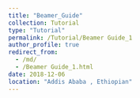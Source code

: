 ```yaml
---
title: "Beamer_Guide"
collection: Tutorial
type: "Tutorial"
permalink: /Tutorial/Beamer Guide_1
author_profile: true
redirect_from: 
  - /md/
  - /Beamer Guide_1.html
date: 2018-12-06 
location: "Addis Ababa , Ethiopian"
---
```

